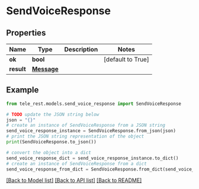 # SendVoiceResponse


## Properties

Name | Type | Description | Notes
------------ | ------------- | ------------- | -------------
**ok** | **bool** |  | [default to True]
**result** | [**Message**](Message.md) |  | 

## Example

```python
from tele_rest.models.send_voice_response import SendVoiceResponse

# TODO update the JSON string below
json = "{}"
# create an instance of SendVoiceResponse from a JSON string
send_voice_response_instance = SendVoiceResponse.from_json(json)
# print the JSON string representation of the object
print(SendVoiceResponse.to_json())

# convert the object into a dict
send_voice_response_dict = send_voice_response_instance.to_dict()
# create an instance of SendVoiceResponse from a dict
send_voice_response_from_dict = SendVoiceResponse.from_dict(send_voice_response_dict)
```
[[Back to Model list]](../README.md#documentation-for-models) [[Back to API list]](../README.md#documentation-for-api-endpoints) [[Back to README]](../README.md)


